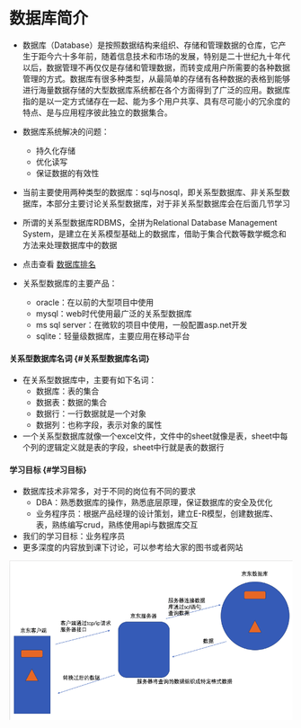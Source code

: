 # 数据库简介

* 数据库（Database）是按照数据结构来组织、存储和管理数据的仓库，它产生于距今六十多年前，随着信息技术和市场的发展，特别是二十世纪九十年代以后，数据管理不再仅仅是存储和管理数据，而转变成用户所需要的各种数据管理的方式。数据库有很多种类型，从最简单的存储有各种数据的表格到能够进行海量数据存储的大型数据库系统都在各个方面得到了广泛的应用。数据库指的是以一定方式储存在一起、能为多个用户共享、具有尽可能小的冗余度的特点、是与应用程序彼此独立的数据集合。

* 数据库系统解决的问题：

  * 持久化存储
  * 优化读写
  * 保证数据的有效性

* 当前主要使用两种类型的数据库：sql与nosql，即关系型数据库、非关系型数据库，本部分主要讨论关系型数据库，对于非关系型数据库会在后面几节学习

* 所谓的关系型数据库RDBMS，全拼为Relational Database Management System，是建立在关系模型基础上的数据库，借助于集合代数等数学概念和方法来处理数据库中的数据
* 点击查看
  [数据库排名](http://db-engines.com/en/ranking)
* 关系型数据库的主要产品：
  * oracle：在以前的大型项目中使用
  * mysql：web时代使用最广泛的关系型数据库
  * ms sql server：在微软的项目中使用，一般配置asp.net开发
  * sqlite：轻量级数据库，主要应用在移动平台

#### 关系型数据库名词 {#关系型数据库名词}

* 在关系型数据库中，主要有如下名词：
  * 数据库：表的集合
  * 数据表：数据的集合
  * 数据行：一行数据就是一个对象
  * 数据列：也称字段，表示对象的属性
* 一个关系型数据库就像一个excel文件，文件中的sheet就像是表，sheet中每个列的逻辑定义就是表的字段，sheet中行就是表的数据行

#### 学习目标 {#学习目标}

* 数据库技术非常多，对于不同的岗位有不同的要求
  * DBA：熟悉数据库的操作，熟悉底层原理，保证数据库的安全及优化
  * 业务程序员：根据产品经理的设计策划，建立E-R模型，创建数据库、表，熟练编写crud，熟练使用api与数据库交互
* 我们的学习目标：业务程序员
* 更多深度的内容放到课下讨论，可以参考给大家的图书或者网站





![](/assets/Snip20170428_2.png)



